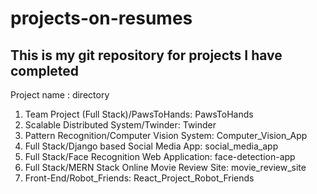 # projects-on-resumes

## This is my git repository for projects I have completed

Project name : directory
1. Team Project (Full Stack)/PawsToHands:           PawsToHands
2. Scalable Distributed System/Twinder:             Twinder
3. Pattern Recognition/Computer Vision System:      Computer_Vision_App
4. Full Stack/Django based Social Media App:        social_media_app
5. Full Stack/Face Recognition Web Application:     face-detection-app
6. Full Stack/MERN Stack Online Movie Review Site:  movie_review_site
7. Front-End/Robot_Friends:                         React_Project_Robot_Friends
